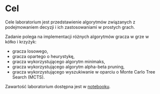 # Cel

Cele laboratorium jest przedstawienie algorytmów związanych z podejmowaniem 
decyzji i ich zastosowaniami w prostych grach.

Zadanie polega na implementacji różnych algorytmów gracza w grze w kółko i krzyżyk:
* gracza losowego,
* gracza opartego o heurystykę,
* gracza wykorzystującego algorytm minimaks,
* gracza wykorzystującego algorytm alpha-beta pruning,
* gracza wykorzystującego wyszukiwanie w oparciu o Monte Carlo Tree Search (MCTS).

Zawartość laboratorium dostępna jest w [notebooku](tictactoe.ipynb).
